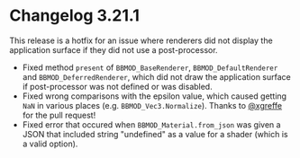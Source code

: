 # Changelog 3.21.1
This release is a hotfix for an issue where renderers did not display the application surface if they did not use a post-processor.

* Fixed method `present` of `BBMOD_BaseRenderer`, `BBMOD_DefaultRenderer` and `BBMOD_DeferredRenderer`, which did not draw the application surface if post-processor was not defined or was disabled.
* Fixed wrong comparisons with the epsilon value, which caused getting `NaN` in various places (e.g. `BBMOD_Vec3.Normalize`). Thanks to [@xgreffe](https://github.com/xgreffe) for the pull request!
* Fixed error that occured when `BBMOD_Material.from_json` was given a JSON that included string "undefined" as a value for a shader (which is a valid option).
